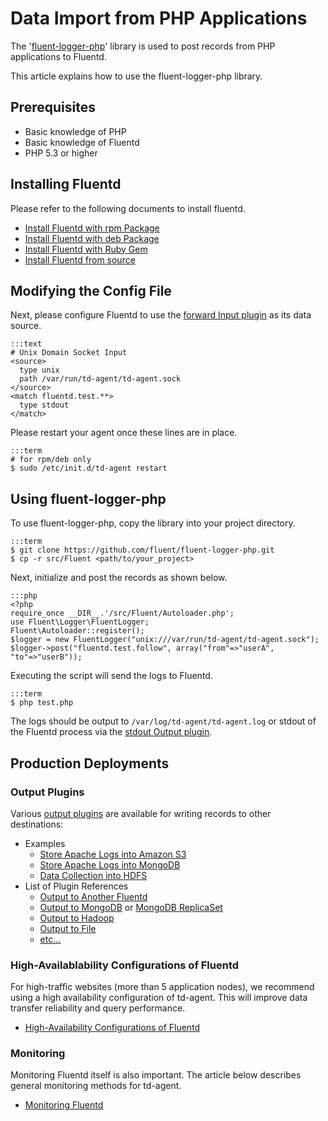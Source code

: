 # Data Import from PHP Applications

The '[fluent-logger-php](http://github.com/fluent/fluent-logger-php)' library is used to post records from PHP applications to Fluentd.

This article explains how to use the fluent-logger-php library.

## Prerequisites

  * Basic knowledge of PHP
  * Basic knowledge of Fluentd
  * PHP 5.3 or higher

## Installing Fluentd

Please refer to the following documents to install fluentd.

* [Install Fluentd with rpm Package](install-by-rpm)
* [Install Fluentd with deb Package](install-by-deb)
* [Install Fluentd with Ruby Gem](install-by-gem)
* [Install Fluentd from source](install-from-source)

## Modifying the Config File

Next, please configure Fluentd to use the [forward Input plugin](in_forward) as its data source.

    :::text
    # Unix Domain Socket Input
    <source>
      type unix
      path /var/run/td-agent/td-agent.sock
    </source>
    <match fluentd.test.**>
      type stdout
    </match>

Please restart your agent once these lines are in place.

    :::term
    # for rpm/deb only
    $ sudo /etc/init.d/td-agent restart

## Using fluent-logger-php

To use fluent-logger-php, copy the library into your project directory.

    :::term
    $ git clone https://github.com/fluent/fluent-logger-php.git
    $ cp -r src/Fluent <path/to/your_project>

Next, initialize and post the records as shown below.

    :::php
    <?php
    require_once __DIR__.'/src/Fluent/Autoloader.php';
    use Fluent\Logger\FluentLogger;
    Fluent\Autoloader::register();
    $logger = new FluentLogger("unix:///var/run/td-agent/td-agent.sock");
    $logger->post("fluentd.test.follow", array("from"=>"userA", "to"=>"userB"));

Executing the script will send the logs to Fluentd.

    :::term
    $ php test.php

The logs should be output to `/var/log/td-agent/td-agent.log` or stdout of the Fluentd process via the [stdout Output plugin](out_stdout).

## Production Deployments

### Output Plugins
Various [output plugins](output-plugin-overview) are available for writing records to other destinations:

* Examples
  * [Store Apache Logs into Amazon S3](apache-to-s3)
  * [Store Apache Logs into MongoDB](apache-to-mongodb)
  * [Data Collection into HDFS](http-to-hdfs)
* List of Plugin References
  * [Output to Another Fluentd](out_forward)
  * [Output to MongoDB](out_mongo) or [MongoDB ReplicaSet](out_mongo_replset)
  * [Output to Hadoop](out_webhdfs)
  * [Output to File](out_file)
  * [etc...](http://fluentd.org/plugin/)

### High-Availablability Configurations of Fluentd
For high-traffic websites (more than 5 application nodes), we recommend using a high availability configuration of td-agent. This will improve data transfer reliability and query performance.

* [High-Availability Configurations of Fluentd](high-availability)

### Monitoring
Monitoring Fluentd itself is also important. The article below describes general monitoring methods for td-agent.

* [Monitoring Fluentd](monitoring)
